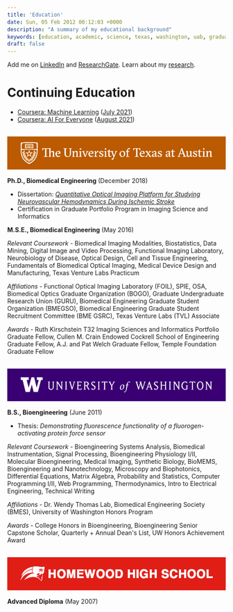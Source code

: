 ```yaml
---
title: 'Education'
date: Sun, 05 Feb 2012 00:12:03 +0000
description: "A summary of my educational background"
keywords: [education, academic, science, texas, washington, uab, graduate, school, undergraduate]
draft: false
---
```


Add me on [LinkedIn](https://www.linkedin.com/in/csullender) and [ResearchGate](https://www.researchgate.net/profile/Colin_Sullender). Learn about my [research](/research).

# Continuing Education

* [Coursera: Machine Learning](https://www.coursera.org/learn/machine-learning) ([July 2021](Coursera_MachineLearning.png))
* [Coursera: AI For Everyone](https://www.coursera.org/learn/ai-for-everyone) ([August 2021](https://www.coursera.org/account/accomplishments/certificate/87E924HL33EY))


&nbsp;
[![University of Texas at Austin](/images/ut_banner.png)](https://www.utexas.edu/ "Visit the University of Texas website")

**Ph.D., Biomedical Engineering** (December 2018)

* Dissertation: [_Quantitative Optical Imaging Platform for Studying Neurovascular Hemodynamics During Ischemic Stroke_](https://doi.org/10.26153/tsw/7493)
* Certification in Graduate Portfolio Program in Imaging Science and Informatics

**M.S.E., Biomedical Engineering** (May 2016)

_Relevant Coursework_ - Biomedical Imaging Modalities, Biostatistics, Data Mining, Digital Image and Video Processing, Functional Imaging Laboratory, Neurobiology of Disease, Optical Design, Cell and Tissue Engineering, Fundamentals of Biomedical Optical Imaging, Medical Device Design and Manufacturing, Texas Venture Labs Practicum

_Affiliations_ - Functional Optical Imaging Laboratory (FOIL), SPIE, OSA, Biomedical Optics Graduate Organization (BOGO), Graduate Undergraduate Research Union (GURU), Biomedical Engineering Graduate Student Organization (BMEGSO), Biomedical Engineering Graduate Student Recruitment Committee (BME GSRC), Texas Venture Labs (TVL) Associate

_Awards_ - Ruth Kirschstein T32 Imaging Sciences and Informatics Portfolio Graduate Fellow, Cullen M. Crain Endowed Cockrell School of Engineering Graduate Fellow, A.J. and Pat Welch Graduate Fellow, Temple Foundation Graduate Fellow

&nbsp;
[![University of Washington](/images/uw_banner.png)](https://www.washington.edu/ "Visit the University of Washington website")

**B.S., Bioengineering** (June 2011)

* Thesis: _Demonstrating fluorescence functionality of a fluorogen-activating protein force sensor_

_Relevant Coursework_ - Bioengineering Systems Analysis, Biomedical Instrumentation, Signal Processing, Bioengineering Physiology I/II, Molecular Bioengineering, Medical Imaging, Synthetic Biology, BioMEMS, Bioengineering and Nanotechnology, Microscopy and Biophotonics, Differential Equations, Matrix Algebra, Probability and Statistics, Computer Programming I/II, Web Programming, Thermodynamics, Intro to Electrical Engineering, Technical Writing

_Affiliations_ - Dr. Wendy Thomas Lab, Biomedical Engineering Society (BMES), University of Washington Honors Program

_Awards_ - College Honors in Bioengineering, Bioengineering Senior Capstone Scholar, Quarterly + Annual Dean's List, UW Honors Achievement Award

&nbsp;
[![Homewood High School](/images/homewood_banner.png)](https://www.homewood.k12.al.us/hhs "Visit the Homewood High School website")

**Advanced Diploma** (May 2007)
